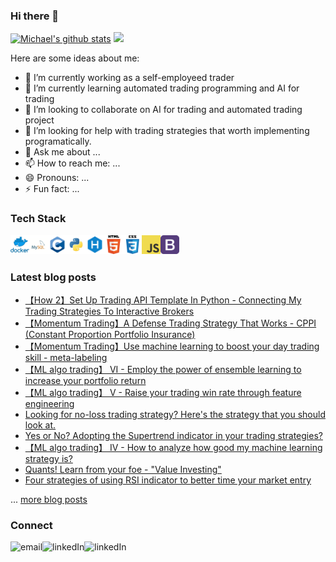 ### Hi there 👋

[![Michael's github stats](https://github-readme-stats.vercel.app/api?username=mikelhsia&count_private=true&show_icons=true)](https://github.com/anuraghazra/github-readme-stats)
![](https://leetcard.jacoblin.cool/mikelhsia?theme=light)

Here are some ideas about me:

- 🔭 I’m currently working as a self-employeed trader
- 🌱 I’m currently learning automated trading programming and AI for trading
- 👯 I’m looking to collaborate on AI for trading and automated trading project
- 🤔 I’m looking for help with trading strategies that worth implementing programatically.
- 💬 Ask me about ...
- 📫 How to reach me: ...
- 😄 Pronouns: ...
- ⚡ Fun fact: ...


### Tech Stack
<img align="left" alt="docker" width="30px" src="https://raw.githubusercontent.com/github/explore/80688e429a7d4ef2fca1e82350fe8e3517d3494d/topics/docker/docker.png" />
<img align="left" alt="mysql" width="30px" src="https://raw.githubusercontent.com/github/explore/80688e429a7d4ef2fca1e82350fe8e3517d3494d/topics/mysql/mysql.png" />

<img align="left" alt="c" width="30px" src="https://raw.githubusercontent.com/github/explore/80688e429a7d4ef2fca1e82350fe8e3517d3494d/topics/c/c.png" />
<img align="left" alt="python" width="30px" src="https://raw.githubusercontent.com/github/explore/80688e429a7d4ef2fca1e82350fe8e3517d3494d/topics/python/python.png" />

<img align="left" alt="hexo" width="30px" src="https://raw.githubusercontent.com/hexojs/logo/master/hexo-logo-avatar.png" />
<img align="left" alt="html" width="30px" src="https://raw.githubusercontent.com/github/explore/80688e429a7d4ef2fca1e82350fe8e3517d3494d/topics/html/html.png" />
<img align="left" alt="css" width="30px" src="https://raw.githubusercontent.com/github/explore/80688e429a7d4ef2fca1e82350fe8e3517d3494d/topics/css/css.png" />
<img align="left" alt="Javascript" width="30px" src="https://raw.githubusercontent.com/github/explore/80688e429a7d4ef2fca1e82350fe8e3517d3494d/topics/javascript/javascript.png" />
<img align="left" alt="bootstrap" width="30px" src="https://raw.githubusercontent.com/github/explore/80688e429a7d4ef2fca1e82350fe8e3517d3494d/topics/bootstrap/bootstrap.png" />
</div>

<br><br>


### Latest blog posts
<!-- BLOG-POST-LIST:START -->
- [【How 2】Set Up Trading API Template In Python - Connecting My Trading Strategies To Interactive Brokers](http://mikelhsia.github.io/2022/12/12/2022-12-10-IBKR-Broker/)
- [【Momentum Trading】A Defense Trading Strategy That Works - CPPI &lpar;Constant Proportion Portfolio Insurance&rpar;](http://mikelhsia.github.io/2022/11/04/2022-11-10-advanced-cppi-strategy/)
- [【Momentum Trading】Use machine learning to boost your day trading skill - meta-labeling](http://mikelhsia.github.io/2022/10/21/2022-10-15-meta-label/)
- [【ML algo trading】 VI - Employ the power of ensemble learning to increase your portfolio return](http://mikelhsia.github.io/2022/08/20/2022-08-20-votingclassifier/)
- [【ML algo trading】 V - Raise your trading win rate through feature engineering](http://mikelhsia.github.io/2022/06/10/2022-06-10-adcanced-optimization/)
- [Looking for no-loss trading strategy? Here&#39;s the strategy that you should look at.](http://mikelhsia.github.io/2022/04/18/2022-04-20-forex-grid-trading-system/)
- [Yes or No? Adopting the Supertrend indicator in your trading strategies?](http://mikelhsia.github.io/2022/03/18/2022-03-22-supertrend-indicator/)
- [【ML algo trading】 IV - How to analyze how good my machine learning strategy is?](http://mikelhsia.github.io/2022/02/19/2022-02-17-machine-learning-performance-evaluation/)
- [Quants! Learn from your foe - &quot;Value Investing&quot;](http://mikelhsia.github.io/2022/01/03/2022-01-10-value-investing-part1/)
- [Four strategies of using RSI indicator to better time your market entry](http://mikelhsia.github.io/2021/11/03/2021-11-06-rsi-indicator/)
<!-- BLOG-POST-LIST:END -->
... [more blog posts](https://mikelhsia.github.io/)


### Connect
[<img align='left' alt='email' src='https://img.shields.io/badge/gmail-D14836?&style=for-the-badge&logo=gmail&logoColor=white'>](mailto:mikelhsia@hotmail.com)
[<img align='left' alt='linkedIn' src='https://img.shields.io/badge/linkedin-%230077B5.svg?&style=for-the-badge&logo=linkedin&logoColor=white'>](https://www.linkedin.com/in/tsu-yu-hsia-00743021/)
[<img align='left' alt='linkedIn' src='https://img.shields.io/badge/github-%23100000.svg?&style=for-the-badge&logo=github&logoColor=white'>](https://github.com/mikelhsia)


